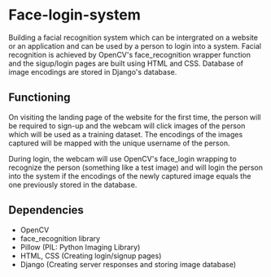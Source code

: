 # Face-login-system
Building a facial recognition system which can be intergrated on a website or an application and can be used by a person to login into a system. Facial recognition is achieved by OpenCV's face_recognition wrapper function and the sigup/login pages are built using HTML and CSS. Database of image encodings are stored in Django's database.
 
## Functioning
On visiting the landing page of the website for the first time, the person will be required to sign-up and the webcam will click images of the person which will be used as a training dataset. The encodings of the images captured will be mapped with the unique username of the person.

During login, the webcam will use OpenCV's face_login wrapping to recognize the person (something like a test image) and will login the person into the system if the encodings of the newly captured image equals the one previously stored in the database.

## Dependencies
* OpenCV
* face_recognition library
* Pillow (PIL: Python Imaging Library)
* HTML, CSS (Creating login/signup pages)
* Django (Creating server responses and storing image database)
